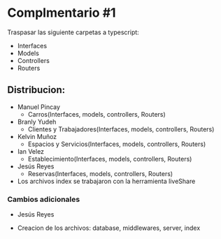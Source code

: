 # Complmentario #1
Traspasar las siguiente carpetas a typescript:
- Interfaces
- Models
- Controllers
- Routers
## Distribucion:
* Manuel Pincay
   - Carros(Interfaces, models, controllers, Routers)
* Branly Yudeh
   - Clientes y Trabajadores(Interfaces, models, controllers, Routers)
* Kelvin Muñoz
   - Espacios y Servicios(Interfaces, models, controllers, Routers) 
* Ian Velez
   - Establecimiento(Interfaces, models, controllers, Routers) 
* Jesús Reyes
   - Reservas(Interfaces, models, controllers, Routers)
* Los archivos index se trabajaron con la herramienta liveShare 
### Cambios adicionales
* Jesús Reyes
 - Creacion de los archivos: database, middlewares, server, index